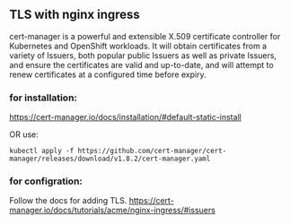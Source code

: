 ## TLS with nginx ingress
cert-manager is a powerful and extensible X.509 certificate controller for Kubernetes and OpenShift workloads. It will obtain certificates from a variety of Issuers, both popular public Issuers as well as private Issuers, and ensure the certificates are valid and up-to-date, and will attempt to renew certificates at a configured time before expiry.

### for installation:
https://cert-manager.io/docs/installation/#default-static-install

OR use:
```
kubectl apply -f https://github.com/cert-manager/cert-manager/releases/download/v1.8.2/cert-manager.yaml
```
### for configration:
Follow the docs for adding TLS.
https://cert-manager.io/docs/tutorials/acme/nginx-ingress/#issuers